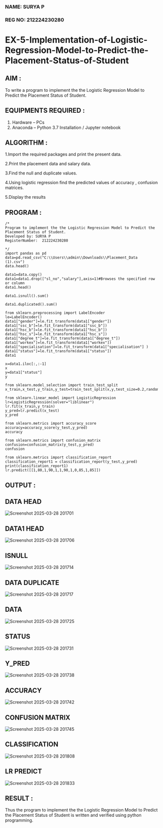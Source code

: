 ### NAME: SURYA P <br>
### REG NO: 212224230280

# EX-5-Implementation-of-Logistic-Regression-Model-to-Predict-the-Placement-Status-of-Student


## AIM :

To write a program to implement the the Logistic Regression Model to Predict the Placement Status of Student.

## EQUIPMENTS REQUIRED :

1. Hardware – PCs
2. Anaconda – Python 3.7 Installation / Jupyter notebook

## ALGORITHM :

1.Import the required packages and print the present data.

2.Print the placement data and salary data.

3.Find the null and duplicate values.

4.Using logistic regression find the predicted values of accuracy , confusion matrices.

5.Display the results

## PROGRAM :

```
/*
Program to implement the the Logistic Regression Model to Predict the Placement Status of Student.
Developed by: SURYA P
RegisterNumber:  212224230280

*/
import pandas as pd
data=pd.read_csv("C:\\Users\\admin\\Downloads\\Placement_Data (1).csv")
data.head()

data1=data.copy()
data1=data1.drop(["sl_no","salary"],axis=1)#Browses the specified row or column
data1.head()

data1.isnull().sum()

data1.duplicated().sum()

from sklearn.preprocessing import LabelEncoder
le=LabelEncoder()
data1["gender"]=le.fit_transform(data1["gender"])
data1["ssc_b"]=le.fit_transform(data1["ssc_b"])
data1["hsc_b"]=le.fit_transform(data1["hsc_b"])
data1["hsc_s"]=le.fit_transform(data1["hsc_s"])
data1["degree_t"]=le.fit_transform(data1["degree_t"])
data1["workex"]=le.fit_transform(data1["workex"])
data1["specialisation"]=le.fit_transform(data1["specialisation"] )     
data1["status"]=le.fit_transform(data1["status"])       
data1

x=data1.iloc[:,:-1]
x
y=data1["status"]
y

from sklearn.model_selection import train_test_split
x_train,x_test,y_train,y_test=train_test_split(x,y,test_size=0.2,random_state=0)

from sklearn.linear_model import LogisticRegression
lr=LogisticRegression(solver="liblinear")
lr.fit(x_train,y_train)
y_pred=lr.predict(x_test)
y_pred

from sklearn.metrics import accuracy_score
accuracy=accuracy_score(y_test,y_pred)
accuracy

from sklearn.metrics import confusion_matrix
confusion=confusion_matrix(y_test,y_pred)
confusion

from sklearn.metrics import classification_report
classification_report1 = classification_report(y_test,y_pred)
print(classification_report1)
lr.predict([[1,80,1,90,1,1,90,1,0,85,1,85]])
```

## OUTPUT :

## DATA HEAD 

![Screenshot 2025-03-28 201701](https://github.com/user-attachments/assets/16e9446b-eacb-4b80-9a5a-29daa8a1240f)

## DATA1 HEAD

![Screenshot 2025-03-28 201706](https://github.com/user-attachments/assets/4b0b0e20-a767-49c2-9e3e-241519ab1b9b)

## ISNULL

![Screenshot 2025-03-28 201714](https://github.com/user-attachments/assets/919a1eba-617c-474f-8756-5bb32cc82816)

## DATA DUPLICATE

![Screenshot 2025-03-28 201717](https://github.com/user-attachments/assets/19148461-45e0-42d0-8ccc-ab0e9bebf210)
## DATA

![Screenshot 2025-03-28 201725](https://github.com/user-attachments/assets/869d51da-f754-4ac4-a248-45bf95960305)

## STATUS

![Screenshot 2025-03-28 201731](https://github.com/user-attachments/assets/0f3e7121-e83e-49b1-9649-55437f065154)

## Y_PRED

![Screenshot 2025-03-28 201738](https://github.com/user-attachments/assets/5c0e6d7d-fc5e-4561-9dc0-fec743b726fd)

## ACCURACY

![Screenshot 2025-03-28 201742](https://github.com/user-attachments/assets/40c4b15a-af74-420d-ba60-0c8bf163176d)

## CONFUSION MATRIX

![Screenshot 2025-03-28 201745](https://github.com/user-attachments/assets/37dfb6c9-56b3-4052-b597-4fa12254b47f)

## CLASSIFICATION

![Screenshot 2025-03-28 201808](https://github.com/user-attachments/assets/10db503c-5232-4325-a11c-b435992b9aa7)

## LR PREDICT

![Screenshot 2025-03-28 201833](https://github.com/user-attachments/assets/1e0eac7a-8e00-408d-81af-9e0a1b2856bd)


## RESULT :

Thus the program to implement the the Logistic Regression Model to Predict the Placement Status of Student is written and verified using python programming.
